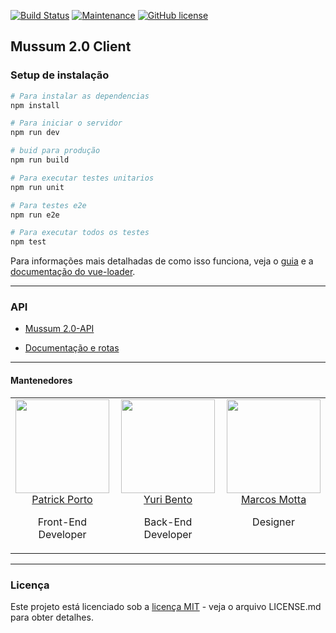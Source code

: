 [![Build Status](https://travis-ci.org/tricknp/mussum-2.0-Client.svg?branch=master)](https://travis-ci.org/tricknp/mussum-2.0-Client)
[![Maintenance](https://img.shields.io/badge/Maintained%3F-yes-green.svg)](https://github.com/tricknp/mussum-2.0/graphs/commit-activity)
[![GitHub license](https://img.shields.io/pypi/l/ansicolortags.svg)](https://github.com/tricknp/mussum-2.0/blob/master/LICENSE)


## Mussum 2.0 Client


### Setup de instalação

``` bash
# Para instalar as dependencias
npm install

# Para iniciar o servidor
npm run dev

# buid para produção
npm run build

# Para executar testes unitarios
npm run unit

# Para testes e2e
npm run e2e

# Para executar todos os testes
npm test
```

Para informações mais detalhadas de como isso funciona, veja o [guia](http://vuejs-templates.github.io/webpack/) e a [documentação do vue-loader](http://vuejs.github.io/vue-loader).

***
### API
* [Mussum 2.0-API](https://github.com/yurinb/Mussum_2.0-API)

* [Documentação e rotas](https://documenter.getpostman.com/view/3654195/mussum-20-server-api/RW8FEm7Z)

***
<h4>Mantenedores</h4>

<table>
  <tbody>
    <tr>
      <td align="center" valign="top">
        <img width="150" height="150" src="https://avatars0.githubusercontent.com/u/28790840?s=400&u=67d657870bd134f139a3ed6237d29f40bab231a1&v=4">
        <br>
        <a href="https://github.com/tricknp">Patrick Porto</a>
        <p>Front-End Developer</p>
        <!--<br>
        <p></p>-->
      </td>
      <td align="center" width="35%" valign="top">
        <img width="150" height="150" src="https://avatars0.githubusercontent.com/u/28490444?s=400&v=4">
        <br>
        <a href="https://github.com/yurinb">Yuri Bento</a>
        <p>Back-End Developer</p>
        <!--<br>
        <p></p>-->
      </td>
      <td align="center" valign="top">
        <img width="150" height="150" src="https://avatars0.githubusercontent.com/u/26266587?s=400&v=4">
        <br>
        <a href="https://github.com/marcosmtt">Marcos Motta</a>
        <p>Designer</p>
        <!--<br>
        <p>Designer</p> -->
      </td>
     </tr>
  </tbody>
</table>

***
### Licença

Este projeto está licenciado sob a [licença MIT](https://github.com/tricknp/mussum-2.0/blob/master/LICENSE) - veja o arquivo LICENSE.md para obter detalhes.
